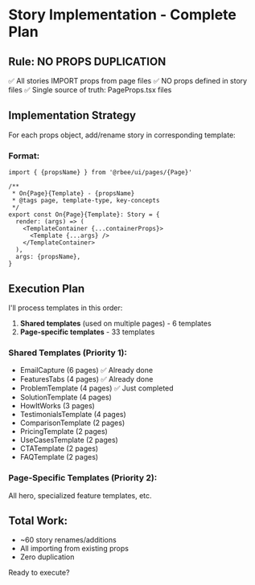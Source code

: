 # Story Implementation - Complete Plan

## Rule: NO PROPS DUPLICATION
✅ All stories IMPORT props from page files
✅ NO props defined in story files
✅ Single source of truth: PageProps.tsx files

## Implementation Strategy

For each props object, add/rename story in corresponding template:

### Format:
```tsx
import { {propsName} } from '@rbee/ui/pages/{Page}'

/**
 * On{Page}{Template} - {propsName}
 * @tags page, template-type, key-concepts
 */
export const On{Page}{Template}: Story = {
  render: (args) => (
    <TemplateContainer {...containerProps}>
      <Template {...args} />
    </TemplateContainer>
  ),
  args: {propsName},
}
```

## Execution Plan

I'll process templates in this order:
1. **Shared templates** (used on multiple pages) - 6 templates
2. **Page-specific templates** - 33 templates

### Shared Templates (Priority 1):
- EmailCapture (6 pages) ✅ Already done
- FeaturesTabs (4 pages) ✅ Already done  
- ProblemTemplate (4 pages) ✅ Just completed
- SolutionTemplate (4 pages)
- HowItWorks (3 pages)
- TestimonialsTemplate (4 pages)
- ComparisonTemplate (2 pages)
- PricingTemplate (2 pages)
- UseCasesTemplate (2 pages)
- CTATemplate (2 pages)
- FAQTemplate (2 pages)

### Page-Specific Templates (Priority 2):
All hero, specialized feature templates, etc.

## Total Work:
- ~60 story renames/additions
- All importing from existing props
- Zero duplication

Ready to execute?
